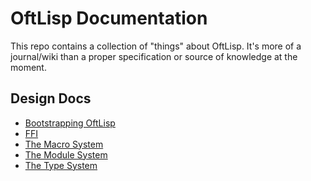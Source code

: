 # OftLisp Documentation

This repo contains a collection of "things" about OftLisp. It's more of a
journal/wiki than a proper specification or source of knowledge at the moment.

## Design Docs

 - [Bootstrapping OftLisp](design/bootstrapping.html)
 - [FFI](design/ffi.html)
 - [The Macro System](design/macros.html)
 - [The Module System](design/modules.html)
 - [The Type System](design/types.html)
